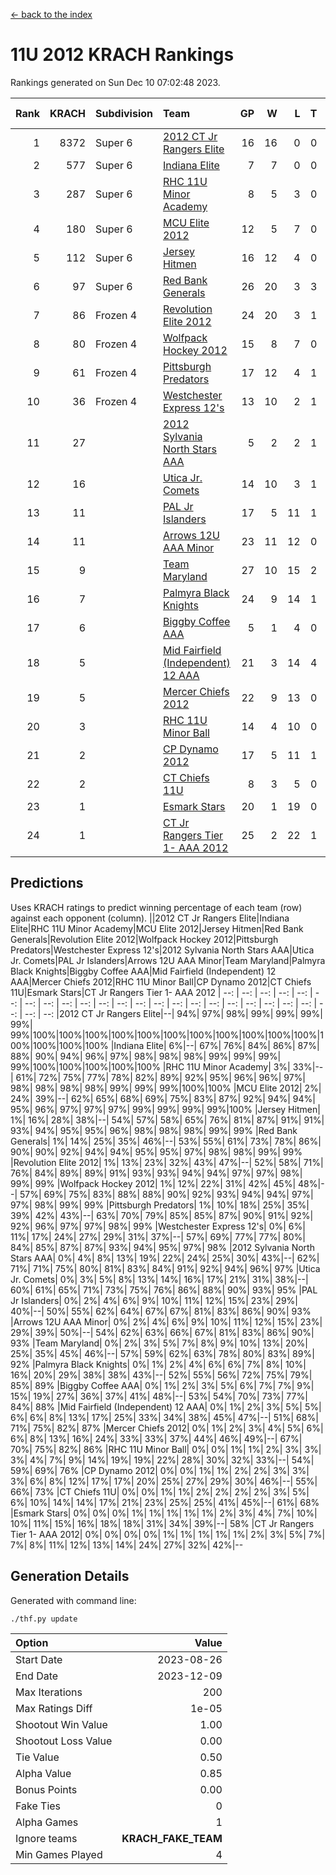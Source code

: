 [<- back to the index](readme.md)
# 11U 2012 KRACH Rankings
Rankings generated on Sun Dec 10 07:02:48 2023.

Rank|KRACH|Subdivision|Team|GP|W|L|T|OTW|OTL|SoS|Exp Wins|Win Diff
---:|---:|:---|:---|---:|---:|---:|---:|---:|---:|---:|---:|---:
1|8372|Super 6|[2012 CT Jr Rangers Elite](https://gamesheetstats.com/seasons/3664/teams/140909/schedule)|16|16|0|0|1|0|102|16.8|-0.1
2|577|Super 6|[Indiana Elite](https://gamesheetstats.com/seasons/3664/teams/144355/schedule)|7|7|0|0|0|0|11|7.9|0.0
3|287|Super 6|[RHC 11U Minor Academy](https://gamesheetstats.com/seasons/3664/teams/140913/schedule)|8|5|3|0|0|1|1919|5.8|-0.0
4|180|Super 6|[MCU Elite 2012](https://gamesheetstats.com/seasons/3664/teams/140908/schedule)|12|5|7|0|2|2|2662|5.8|-0.0
5|112|Super 6|[Jersey Hitmen](https://gamesheetstats.com/seasons/3664/teams/140915/schedule)|16|12|4|0|0|0|1015|12.8|-0.0
6|97|Super 6|[Red Bank Generals](https://gamesheetstats.com/seasons/3664/teams/140916/schedule)|26|20|3|3|3|0|28|22.4|0.0
7|86|Frozen 4|[Revolution Elite 2012](https://gamesheetstats.com/seasons/3664/teams/140924/schedule)|24|20|3|1|1|1|22|21.4|0.0
8|80|Frozen 4|[Wolfpack Hockey 2012](https://gamesheetstats.com/seasons/3664/teams/140914/schedule)|15|8|7|0|1|1|1133|8.8|-0.0
9|61|Frozen 4|[Pittsburgh Predators](https://gamesheetstats.com/seasons/3664/teams/140925/schedule)|17|12|4|1|0|1|33|13.4|0.0
10|36|Frozen 4|[Westchester Express 12's](https://gamesheetstats.com/seasons/3664/teams/140919/schedule)|13|10|2|1|1|0|13|11.4|0.0
11|27||[2012 Sylvania North Stars AAA](https://gamesheetstats.com/seasons/3664/teams/162461/schedule)|5|2|2|1|0|0|196|3.4|0.0
12|16||[Utica Jr. Comets](https://gamesheetstats.com/seasons/3664/teams/140923/schedule)|14|10|3|1|2|0|16|11.4|0.0
13|11||[PAL Jr Islanders](https://gamesheetstats.com/seasons/3664/teams/140921/schedule)|17|5|11|1|0|2|974|6.4|0.0
14|11||[Arrows 12U AAA Minor](https://gamesheetstats.com/seasons/3664/teams/140920/schedule)|23|11|12|0|1|0|35|11.9|0.0
15|9||[Team Maryland](https://gamesheetstats.com/seasons/3664/teams/140928/schedule)|27|10|15|2|1|0|1232|11.9|0.0
16|7||[Palmyra Black Knights](https://gamesheetstats.com/seasons/3664/teams/140927/schedule)|24|9|14|1|0|1|26|10.4|0.0
17|6||[Biggby Coffee AAA](https://gamesheetstats.com/seasons/3664/teams/144354/schedule)|5|1|4|0|0|0|200|1.9|0.0
18|5||[Mid Fairfield (Independent) 12 AAA](https://gamesheetstats.com/seasons/3664/teams/140910/schedule)|21|3|14|4|0|2|40|5.9|0.0
19|5||[Mercer Chiefs 2012](https://gamesheetstats.com/seasons/3664/teams/140918/schedule)|22|9|13|0|0|1|20|9.9|0.0
20|3||[RHC 11U Minor Ball](https://gamesheetstats.com/seasons/3664/teams/140917/schedule)|14|4|10|0|0|0|25|4.9|0.0
21|2||[CP Dynamo 2012](https://gamesheetstats.com/seasons/3664/teams/140922/schedule)|17|5|11|1|0|0|20|6.4|0.0
22|2||[CT Chiefs 11U](https://gamesheetstats.com/seasons/3664/teams/140912/schedule)|8|3|5|0|0|1|5|3.9|0.0
23|1||[Esmark Stars](https://gamesheetstats.com/seasons/3664/teams/140926/schedule)|20|1|19|0|0|0|79|1.9|0.0
24|1||[CT Jr Rangers Tier 1- AAA 2012](https://gamesheetstats.com/seasons/3664/teams/140911/schedule)|25|2|22|1|0|0|35|3.4|0.0

## Predictions
Uses KRACH ratings to predict winning percentage of each team (row) against each opponent (column).
||2012 CT Jr Rangers Elite|Indiana Elite|RHC 11U Minor Academy|MCU Elite 2012|Jersey Hitmen|Red Bank Generals|Revolution Elite 2012|Wolfpack Hockey 2012|Pittsburgh Predators|Westchester Express 12's|2012 Sylvania North Stars AAA|Utica Jr. Comets|PAL Jr Islanders|Arrows 12U AAA Minor|Team Maryland|Palmyra Black Knights|Biggby Coffee AAA|Mid Fairfield (Independent) 12 AAA|Mercer Chiefs 2012|RHC 11U Minor Ball|CP Dynamo 2012|CT Chiefs 11U|Esmark Stars|CT Jr Rangers Tier 1- AAA 2012
| --: | --: | --: | --: | --: | --: | --: | --: | --: | --: | --: | --: | --: | --: | --: | --: | --: | --: | --: | --: | --: | --: | --: | --: | --: 
|2012 CT Jr Rangers Elite|--| 94%| 97%| 98%| 99%| 99%| 99%| 99%| 99%|100%|100%|100%|100%|100%|100%|100%|100%|100%|100%|100%|100%|100%|100%|100%
|Indiana Elite|  6%|--| 67%| 76%| 84%| 86%| 87%| 88%| 90%| 94%| 96%| 97%| 98%| 98%| 98%| 99%| 99%| 99%| 99%|100%|100%|100%|100%|100%
|RHC 11U Minor Academy|  3%| 33%|--| 61%| 72%| 75%| 77%| 78%| 82%| 89%| 92%| 95%| 96%| 96%| 97%| 98%| 98%| 98%| 98%| 99%| 99%| 99%|100%|100%
|MCU Elite 2012|  2%| 24%| 39%|--| 62%| 65%| 68%| 69%| 75%| 83%| 87%| 92%| 94%| 94%| 95%| 96%| 97%| 97%| 97%| 99%| 99%| 99%| 99%|100%
|Jersey Hitmen|  1%| 16%| 28%| 38%|--| 54%| 57%| 58%| 65%| 76%| 81%| 87%| 91%| 91%| 93%| 94%| 95%| 95%| 96%| 98%| 98%| 98%| 99%| 99%
|Red Bank Generals|  1%| 14%| 25%| 35%| 46%|--| 53%| 55%| 61%| 73%| 78%| 86%| 90%| 90%| 92%| 94%| 94%| 95%| 95%| 97%| 98%| 98%| 99%| 99%
|Revolution Elite 2012|  1%| 13%| 23%| 32%| 43%| 47%|--| 52%| 58%| 71%| 76%| 84%| 89%| 89%| 91%| 93%| 93%| 94%| 94%| 97%| 97%| 98%| 99%| 99%
|Wolfpack Hockey 2012|  1%| 12%| 22%| 31%| 42%| 45%| 48%|--| 57%| 69%| 75%| 83%| 88%| 88%| 90%| 92%| 93%| 94%| 94%| 97%| 97%| 98%| 99%| 99%
|Pittsburgh Predators|  1%| 10%| 18%| 25%| 35%| 39%| 42%| 43%|--| 63%| 70%| 79%| 85%| 85%| 87%| 90%| 91%| 92%| 92%| 96%| 97%| 97%| 98%| 99%
|Westchester Express 12's|  0%|  6%| 11%| 17%| 24%| 27%| 29%| 31%| 37%|--| 57%| 69%| 77%| 77%| 80%| 84%| 85%| 87%| 87%| 93%| 94%| 95%| 97%| 98%
|2012 Sylvania North Stars AAA|  0%|  4%|  8%| 13%| 19%| 22%| 24%| 25%| 30%| 43%|--| 62%| 71%| 71%| 75%| 80%| 81%| 83%| 84%| 91%| 92%| 94%| 96%| 97%
|Utica Jr. Comets|  0%|  3%|  5%|  8%| 13%| 14%| 16%| 17%| 21%| 31%| 38%|--| 60%| 61%| 65%| 71%| 73%| 75%| 76%| 86%| 88%| 90%| 93%| 95%
|PAL Jr Islanders|  0%|  2%|  4%|  6%|  9%| 10%| 11%| 12%| 15%| 23%| 29%| 40%|--| 50%| 55%| 62%| 64%| 67%| 67%| 81%| 83%| 86%| 90%| 93%
|Arrows 12U AAA Minor|  0%|  2%|  4%|  6%|  9%| 10%| 11%| 12%| 15%| 23%| 29%| 39%| 50%|--| 54%| 62%| 63%| 66%| 67%| 81%| 83%| 86%| 90%| 93%
|Team Maryland|  0%|  2%|  3%|  5%|  7%|  8%|  9%| 10%| 13%| 20%| 25%| 35%| 45%| 46%|--| 57%| 59%| 62%| 63%| 78%| 80%| 83%| 89%| 92%
|Palmyra Black Knights|  0%|  1%|  2%|  4%|  6%|  6%|  7%|  8%| 10%| 16%| 20%| 29%| 38%| 38%| 43%|--| 52%| 55%| 56%| 72%| 75%| 79%| 85%| 89%
|Biggby Coffee AAA|  0%|  1%|  2%|  3%|  5%|  6%|  7%|  7%|  9%| 15%| 19%| 27%| 36%| 37%| 41%| 48%|--| 53%| 54%| 70%| 73%| 77%| 84%| 88%
|Mid Fairfield (Independent) 12 AAA|  0%|  1%|  2%|  3%|  5%|  5%|  6%|  6%|  8%| 13%| 17%| 25%| 33%| 34%| 38%| 45%| 47%|--| 51%| 68%| 71%| 75%| 82%| 87%
|Mercer Chiefs 2012|  0%|  1%|  2%|  3%|  4%|  5%|  6%|  6%|  8%| 13%| 16%| 24%| 33%| 33%| 37%| 44%| 46%| 49%|--| 67%| 70%| 75%| 82%| 86%
|RHC 11U Minor Ball|  0%|  0%|  1%|  1%|  2%|  3%|  3%|  3%|  4%|  7%|  9%| 14%| 19%| 19%| 22%| 28%| 30%| 32%| 33%|--| 54%| 59%| 69%| 76%
|CP Dynamo 2012|  0%|  0%|  1%|  1%|  2%|  2%|  3%|  3%|  3%|  6%|  8%| 12%| 17%| 17%| 20%| 25%| 27%| 29%| 30%| 46%|--| 55%| 66%| 73%
|CT Chiefs 11U|  0%|  0%|  1%|  1%|  2%|  2%|  2%|  2%|  3%|  5%|  6%| 10%| 14%| 14%| 17%| 21%| 23%| 25%| 25%| 41%| 45%|--| 61%| 68%
|Esmark Stars|  0%|  0%|  0%|  1%|  1%|  1%|  1%|  1%|  2%|  3%|  4%|  7%| 10%| 10%| 11%| 15%| 16%| 18%| 18%| 31%| 34%| 39%|--| 58%
|CT Jr Rangers Tier 1- AAA 2012|  0%|  0%|  0%|  0%|  1%|  1%|  1%|  1%|  1%|  2%|  3%|  5%|  7%|  7%|  8%| 11%| 12%| 13%| 14%| 24%| 27%| 32%| 42%|--

## Generation Details

Generated with command line:
```
./thf.py update
```

| Option | Value |
| :----- | ----: |
| Start Date | 2023-08-26 |
| End Date | 2023-12-09 |
| Max Iterations | 200 |
| Max Ratings Diff | 1e-05 |
| Shootout Win Value | 1.00 |
| Shootout Loss Value | 0.00 |
| Tie Value | 0.50 |
| Alpha Value | 0.85 |
| Bonus Points | 0.00 |
| Fake Ties | 0 |
| Alpha Games | 1 |
| Ignore teams | __KRACH_FAKE_TEAM__ |
| Min Games Played | 4 |

